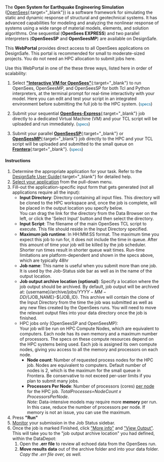 <script>
    function toggleDiv(DivLabel) {
        const el = document.getElementById(DivLabel);
        el.hidden = ( ! el.hidden );
    }
    function showDiv(DivLabel) {
        const el = document.getElementById(DivLabel);
        el.hidden = false;
    }
    function hideDiv(DivLabel) {
        const el = document.getElementById(DivLabel);
        el.hidden = true;
    }
</script>

<style>
    summary {
        cursor: pointer;
        font-weight: bold;
    }

    /* WARNING: Id `#quick-start` is set in doc that includes this one */
    /* FAQ: The ` li` is required because `theme.css` sets its `list-style` */
    #quick-start ~ ol li:not(
        #instructions ~ ol li
    ) {
        list-style: upper-alpha;
    }
</style>

The **Open System for Earthquake Engineering Simulation** ([OpenSees](https://opensees.berkeley.edu/){:target="_blank"}) is a software framework for simulating the static and dynamic response of structural and geotechnical systems. It has advanced capabilities for modeling and analyzing the nonlinear response of systems using a wide range of material models, elements, and solution algorithms. One sequential (**OpenSees EXPRESS**) and two parallel interpreters (**OpenSeesSP** and **OpenSeesMP**) are available on DesignSafe.

This **WebPortal** provides direct access to all OpenSees applications on DesignSafe. This portal is recommended for small to moderate-sized projects. You do not need an HPC allocation to submit jobs here.

Use this WebPortal in one of the these three ways, listed here in order of scalability:

1. Select [**"Interactive VM for OpenSees"**](https://www.designsafe-ci.org/user-guide/tools/simulation/opensees/openseesExpress/){:target="_blank"} to run OpenSees, OpenSeesMP, and OpenSeesSP for both Tcl and Python interpreters, at the terminal prompt for real-time interactivity with your model. Here you can edit and test your script in an integrated environment before submitting the full job to the HPC system. (<small><font color="blue"><button style="background: none!important;border: none;padding: 0!important;font-family: arial, sans-serif;color: #069;text-decoration: none;cursor: pointer;" onclick='toggleDiv("OSinter_deets")'>specs</button></font></small>)

    <div id="OSinter_deets" hidden>

    The following resources are shared with concurrent users, as there is only one Interactive-VM.

    - Number of Nodes = 1 (Nodes are like computers)
    - Number of Cores = 24 (Cores are the processors).
    - RAM = 48GB
    - Maximum Job duration = 48hr

    </div>

2. Submit your sequential [**OpenSees-Express**](https://www.designsafe-ci.org/user-guide/tools/simulation/opensees/openseesExpress/){:target="_blank"} job directly to a dedicated Virtual Machine (VM) and your TCL script will be uploaded and run immediately. (<small><font color="blue"><button style="background: none!important;border: none;padding: 0!important;font-family: arial, sans-serif;color: #069;text-decoration: none;cursor: pointer;" onclick='toggleDiv("OSexprees_deets")'>specs</button></font></small>)

    <div id="OSexprees_deets" hidden>

    The following resources are shared with concurrent users, as there is only one OpenSees-VM.

    - Number of Nodes = 1 (Nodes are like computers)
    - Number of Cores = 24 (Cores are the processors).
        HOWEVER, OpenSees-Express is a sequential application, so it only uses on Core per Job.
    - RAM = 48GB
    - Maximum Job duration = 48hr

    </div>

3. Submit your parallel [**OpenSeesSP**](https://www.designsafe-ci.org/user-guide/tools/simulation/opensees/openseesSP/){:target="_blank"} or [**OpenSeesMP**](https://www.designsafe-ci.org/user-guide/tools/simulation/opensees/openseesMP/){:target="_blank"} job directly to the HPC and your TCL script will be uploaded and submitted to the small queue on [**Frontera**](https://frontera-portal.tacc.utexas.edu/user-guide/running/){:target="_blank"}. (<small><font color="blue"><button style="background: none!important;border: none;padding: 0!important;font-family: arial, sans-serif;color: #069;text-decoration: none;cursor: pointer;" onclick='toggleDiv("OSmpsp_deets")'>specs</button></font></small>)

    <div id="OSmpsp_deets" hidden>

    The 1 or 2 nodes you select are not shared with other users. You have full access to the processors specify and all memory on that node.

    - Maximum number of Nodes per Job = 2 (Nodes are like computers)
    - Maximum number of Cores per Node = 56 (Cores are the processors)
    - RAM = 192 GB/Node
    - Maximum Job duration = 48hr
        If you plan submit more than one job, use only the number of Nodes & Cores you need
        and stay within the following limits:

        - Maximum number of Nodes per user = 24
        - Maximum number of Jobs per user = 20
        - Users are limited to a maximum of 50 running and 200 pending Jobs in all queues at one time

    </div>

<!-- TODO: Use `<details>` -->
<!-- FAQ: After DesignSafe-CI/DS-User-Guide#1: `/// details | Instructions` -->
<!-- https://facelessuser.github.io/pymdown-extensions/extensions/blocks/plugins/details/ -->

#### Instructions

1. Determine the appropriate application for your task. Refer to the [DesignSafe User Guide](https://www.designsafe-ci.org/user-guide/tools/simulation/opensees/openseesOverview/){:target="_blank"} for detailed help.
2. <u>Select your application</u> from the pull-down menu.
3. Fill-out the application-specific input form that gets generated (not all applications require all the input):
    - **Input Directory**: Directory containing all input files. This directory will be cloned to the HPC workspace and, once the job is complete, will be placed in the output location you specify below. <br> You can drag the link for the directory from the Data Browser on the left, or click the 'Select Input' button and then select the directory.
    - **Input Script**: The filename of the main OpenSees TCL script to execute. This file should reside in the Input Directory specified.
    - **Maximum job runtime**: In HH:MM:SS format. The maximum time you expect this job to run for, it does not include the time in queue. After this amount of time your job will be killed by the job scheduler. Shorter run times result in shorter queue wait times. Run-time limitations are platform-dependent and shown in the specs above, which are typically 48hr
    - **Job name**: This name is useful when you submit more than one job. It is used by the Job-Status side bar as well as in the name of the output location.
    - **Job output archive location (optional)**: Specify a location where the job output should be archived. By default, job output will be archived at: {username}/archive/jobs/${YYYY-MM-DD}/${JOB_NAME}-${JOB_ID}. This archive will contain the clone of the Input Directory from the time the job was submitted as well as any new files created by the OpenSees runs. You will need to move the relevant output files into your data directory once the job is finished.
    - HPC jobs only (OpenSeesSP and OpenSeesMP):<br> Your job will be run on HPC Compute Nodes, which are equivalent to computers. Each node has its own memory and a maximum number of processors. The specs on these compute resources depend on the HPC systems being used. Each job is assigned its own compute nodes, giving you access to all the memory and processors on each node.
        - **Node count**: Number of requested process nodes for the HPC job. Nodes are equivalent to computers. Default number of nodes is 2, which is the maximum for the small queue in Frontera. Be conservative to not exceed per-user limits if you plan to submit many jobs.
        - **Processors Per Node**: Number of processors (cores) <u>per node</u> for the HPC job. _TotalProcesses=NodeCount x ProcessorsPerNode_.<br> _Note:_ Data-intensive models may require more **memory** per run. In this case, reduce the number of processors per node. If memory is not an issue, you can use the maximum.
4. Press **"Run"**
5. <u>Monitor</u> your submission in the Job Status sidebar.
6. Once the job is marked Finished, click <u>"More info"</u> and <u>"View Output"</u>. This will take you to the "job output archive location" you had defined, within the DataDepot:
    1. Open the **.err file** to review all echoed data from the OpenSees run.
    2. **Move results data** out of the archive folder and into your data folder. _Copy the .err file over, as well._
